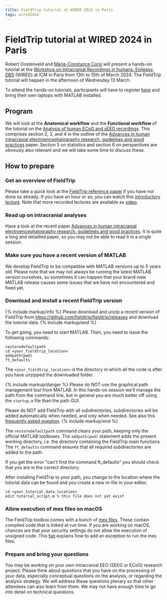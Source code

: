 ```yaml
---
title: FieldTrip tutorial at WIRED 2024 in Paris
tags: wired2024
---
```


# FieldTrip tutorial at WIRED 2024 in Paris

Robert Oostenveld and [Marie-Constance Corsi](https://marieconstance-corsi.netlify.app) will present a hands-on tutorial at the [Workshop on Intracranial Recordings in humans, Epilepsy, DBS](https://wired-icm.org) (WIRED) at ICM in Paris from 13th to  15th of March 2024. The FieldTrip tutorial will happen in the afternoon of Wednesday 13 March.

To attend the hands-on tutorials, participants will have to register [here](https://wired-icm.org/registration/) and bring their own laptops with MATLAB installed.

## Program

We will look at the **Anatomical workflow** and the **Functional workflow** of the tutorial on the [Analysis of human ECoG and sEEG recordings](/tutorial/human_ecog). This comprises section 2, 3, and 4 in the outline of the [Advances in human intracranial electroencephalography research, guidelines and good practices](https://doi.org/10.1016/j.neuroimage.2022.119438) paper. Section 5 on statistics and section 6 on perspectives are obvously also relevant and we will take some time to discuss these.

## How to prepare

### Get an overview of FieldTrip

Please take a quick look at the [FieldTrip reference paper](https://doi.org/10.1155/2011/156869) if you have not done so already. If you have an hour or so, you can watch this [introductory lecture](https://www.youtube.com/watch?v=7B4rDZYwQLM). Note that more recorded lectures are available as [video](/video).

### Read up on intracranial analyses

Have a look at the recent paper [Advances in human intracranial electroencephalography research, guidelines and good practices](https://doi.org/10.1016/j.neuroimage.2022.119438). It is quite a long and detailled paper, so you may not be able to read it in a single session.

### Make sure you have a recent version of MATLAB

We develop FieldTrip to be compatible with MATLAB versions up to 5 years old. Please note that we may not always be running the latest MATLAB version ourselves, so sometimes it can happen that your brand-new MATLAB release causes some issues that we have not encountered and fixed yet.

### Download and install a recent FieldTrip version

{% include markup/info %}
Please download and unzip a recent version of FieldTrip from <https://github.com/fieldtrip/fieldtrip/releases> and download the tutorial data.
{% include markup/end %}

To get going, you need to start MATLAB. Then, you need to issue the following commands:

    restoredefaultpath
    cd <your_fieldtrip_location>
    addpath(pwd)
    ft_defaults

The `<your_fieldtrip_location>` is the directory in which all the code is after you have unzipped the downloaded folder.

{% include markup/danger %}
Please do NOT use the graphical path management tool from MATLAB. In this hands-on session we'll manage the path from the command line, but in general you are much better off using the `startup.m` file than the path GUI.

Please do NOT add FieldTrip with all subdirectories, subdirectories will be added automatically when needed, and only when needed. See also this [frequently asked question](/faq/installation).
{% include markup/end %}

The `restoredefaultpath` command clears your path, keeping only the official MATLAB toolboxes. The `addpath(pwd)` statement adds the present working directory, i.e. the directory containing the FieldTrip main functions. The `ft_defaults` command ensures that all required subdirectories are added to the path.

If you get the error "can't find the command ft_defaults" you should check that you are in the correct directory.

After installing FieldTrip to your path, you change to the location where the tutorial data can be found and you create a new m-file in your editor.

    cd <your_tutorial_data_location>
    edit tutorial_script.m % this file does not yet exist

### Allow execution of mex files on macOS

The FieldTrip toolbox comes with a bunch of [mex files](https://en.wikipedia.org/wiki/MEX_file). These contain compiled code that is linked at run time. If you are working on macOS, chances are that your security settings do not allow the execution of unsigned code. This [faq](/faq/mexmaci64_cannot_be_opened_because_the_developer_cannot_be_verified) explains how to add an exception to run the mex files.

### Prepare and bring your questions

You may be working on your own intracranial EEG (SEEG or ECoG) research project. Please think about questions that you have on the processing of your data, especially conceptual questions on the analysis, or regarding the analysis strategy. We will address these questions plenary so that other attendees can also learn from them. We may not have enough time to go into detail on technical questions.
